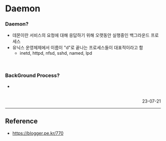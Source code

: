 # Daemon

### Daemon?
- 데몬이란 서비스의 요청에 대해 응답하기 위해 오랫동안 실행중인 백그라운드 프로세스
- 유닉스 운영체제에서 이름이 "d"로 끝나는 프로세스들이 대표적이라고 함
    - inetd, httpd, nfsd, sshd, named, lpd

<br>

### BackGround Process?
- 

<br>

<div style="text-align: right">23-07-21</div>

-------

## Reference
- https://blogger.pe.kr/770